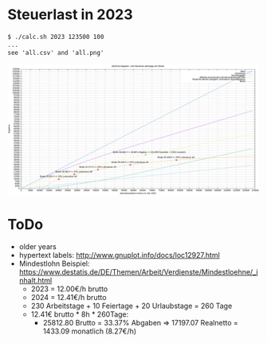 # Steuerlast in 2023
```
$ ./calc.sh 2023 123500 100
...
see 'all.csv' and 'all.png'
```
![Steuerliche Belastung im Jahr 2023](https://github.com/bittorf/steuersatz-berechnung-lohnsteuer/blob/main/all.png?raw=true)

# ToDo
* older years
* hypertext labels: http://www.gnuplot.info/docs/loc12927.html
* Mindestlohn Beispiel: https://www.destatis.de/DE/Themen/Arbeit/Verdienste/Mindestloehne/_inhalt.html
  * 2023 = 12.00€/h brutto
  * 2024 = 12.41€/h brutto
  * 230 Arbeitstage + 10 Feiertage + 20 Urlaubstage = 260 Tage
  * 12.41€ brutto * 8h * 260Tage:
    * 25812.80 Brutto = 33.37% Abgaben => 17197.07 Realnetto = 1433.09 monatlich (8.27€/h)
